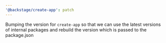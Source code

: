 ```yaml
---
'@backstage/create-app': patch
---
```


Bumping the version for `create-app` so that we can use the latest versions of internal packages and rebuild the version which is passed to the package.json

